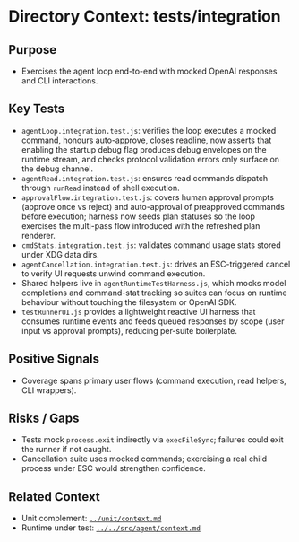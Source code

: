 # Directory Context: tests/integration

## Purpose

- Exercises the agent loop end-to-end with mocked OpenAI responses and CLI interactions.

## Key Tests

- `agentLoop.integration.test.js`: verifies the loop executes a mocked command, honours auto-approve, closes readline, now asserts that enabling the startup debug flag produces debug envelopes on the runtime stream, and checks protocol validation errors only surface on the debug channel.
- `agentRead.integration.test.js`: ensures read commands dispatch through `runRead` instead of shell execution.
- `approvalFlow.integration.test.js`: covers human approval prompts (approve once vs reject) and auto-approval of preapproved commands before execution; harness now seeds plan statuses so the loop exercises the multi-pass flow introduced with the refreshed plan renderer.
- `cmdStats.integration.test.js`: validates command usage stats stored under XDG data dirs.
- `agentCancellation.integration.test.js`: drives an ESC-triggered cancel to verify UI requests unwind command execution.
- Shared helpers live in `agentRuntimeTestHarness.js`, which mocks model completions and command-stat tracking so suites can focus on runtime behaviour without touching the filesystem or OpenAI SDK.
- `testRunnerUI.js` provides a lightweight reactive UI harness that consumes runtime events and feeds queued responses by scope (user input vs approval prompts), reducing per-suite boilerplate.

## Positive Signals

- Coverage spans primary user flows (command execution, read helpers, CLI wrappers).

## Risks / Gaps

- Tests mock `process.exit` indirectly via `execFileSync`; failures could exit the runner if not caught.
- Cancellation suite uses mocked commands; exercising a real child process under ESC would strengthen confidence.

## Related Context

- Unit complement: [`../unit/context.md`](../unit/context.md)
- Runtime under test: [`../../src/agent/context.md`](../../src/agent/context.md)
